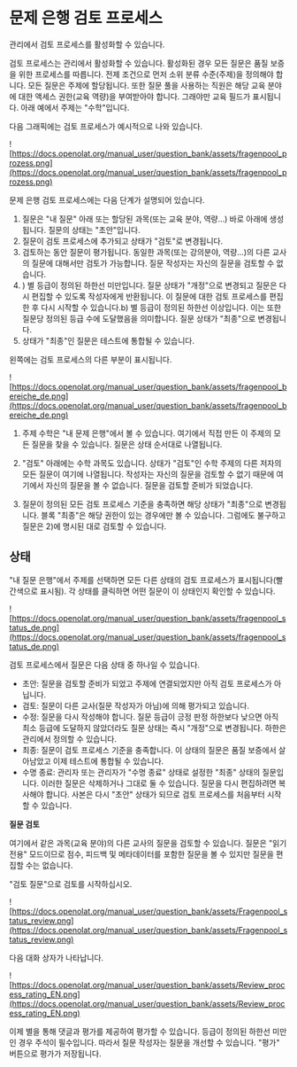# 문제 은행 검토 프로세스

관리에서 검토 프로세스를 활성화할 수 있습니다.

검토 프로세스는 관리에서 활성화할 수 있습니다. 활성화된 경우 모든 질문은 품질 보증을 위한 프로세스를 따릅니다. 전제 조건으로 먼저 소위 분류 수준(주제)을 정의해야 합니다. 모든 질문은 주제에 할당됩니다. 또한 질문 풀을 사용하는 직원은 해당 교육 분야에 대한 액세스 권한(교육 역량)을 부여받아야 합니다. 그래야만 교육 필드가 표시됩니다. 아래 예에서 주제는 "수학"입니다.

다음 그래픽에는 검토 프로세스가 예시적으로 나와 있습니다.

![https://docs.openolat.org/manual_user/question_bank/assets/fragenpool_prozess.png](https://docs.openolat.org/manual_user/question_bank/assets/fragenpool_prozess.png)

문제 은행 검토 프로세스에는 다음 단계가 설명되어 있습니다.

1. 질문은 "내 질문" 아래 또는 할당된 과목(또는 교육 분야, 역량...) 바로 아래에 생성됩니다. 질문의 상태는 "초안"입니다.
2. 질문이 검토 프로세스에 추가되고 상태가 "검토"로 변경됩니다.
3. 검토하는 동안 질문이 평가됩니다. 동일한 과목(또는 강의분야, 역량...)의 다른 교사의 질문에 대해서만 검토가 가능합니다. 질문 작성자는 자신의 질문을 검토할 수 없습니다.
4. ) 별 등급이 정의된 하한선 미만입니다. 질문 상태가 "개정"으로 변경되고 질문은 다시 편집할 수 있도록 작성자에게 반환됩니다. 이 질문에 대한 검토 프로세스를 편집한 후 다시 시작할 수 있습니다.b) 별 등급이 정의된 하한선 이상입니다. 이는 또한 질문당 정의된 등급 수에 도달했음을 의미합니다. 질문 상태가 "최종"으로 변경됩니다.
5. 상태가 "최종"인 질문은 테스트에 통합될 수 있습니다.

왼쪽에는 검토 프로세스의 다른 부분이 표시됩니다.

![https://docs.openolat.org/manual_user/question_bank/assets/fragenpool_bereiche_de.png](https://docs.openolat.org/manual_user/question_bank/assets/fragenpool_bereiche_de.png)

1) 주제 수학은 "내 문제 은행"에서 볼 수 있습니다. 여기에서 직접 만든 이 주제의 모든 질문을 찾을 수 있습니다. 질문은 상태 순서대로 나열됩니다.

2) "검토" 아래에는 수학 과목도 있습니다. 상태가 "검토"인 수학 주제의 다른 저자의 모든 질문이 여기에 나열됩니다. 작성자는 자신의 질문을 검토할 수 없기 때문에 여기에서 자신의 질문을 볼 수 없습니다. 질문을 검토할 준비가 되었습니다.

3) 질문이 정의된 모든 검토 프로세스 기준을 충족하면 해당 상태가 "최종"으로 변경됩니다. 블록 "최종"은 해당 권한이 있는 경우에만 볼 수 있습니다. 그럼에도 불구하고 질문은 2)에 명시된 대로 검토할 수 있습니다.

## 상태

"내 질문 은행"에서 주제를 선택하면 모든 다른 상태의 검토 프로세스가 표시됩니다(빨간색으로 표시됨). 각 상태를 클릭하면 어떤 질문이 이 상태인지 확인할 수 있습니다.

![https://docs.openolat.org/manual_user/question_bank/assets/fragenpool_status_de.png](https://docs.openolat.org/manual_user/question_bank/assets/fragenpool_status_de.png)

검토 프로세스에서 질문은 다음 상태 중 하나일 수 있습니다.

- 초안: 질문을 검토할 준비가 되었고 주제에 연결되었지만 아직 검토 프로세스가 아닙니다.
- 검토: 질문이 다른 교사(질문 작성자가 아님)에 의해 평가되고 있습니다.
- 수정: 질문을 다시 작성해야 합니다. 질문 등급이 긍정 판정 하한보다 낮으면 아직 최소 등급에 도달하지 않았더라도 질문 상태는 즉시 "개정"으로 변경됩니다. 하한은 관리에서 정의할 수 있습니다.
- 최종: 질문이 검토 프로세스 기준을 충족합니다. 이 상태의 질문은 품질 보증에서 살아남았고 이제 테스트에 통합될 수 있습니다.
- 수명 종료: 관리자 또는 관리자가 "수명 종료" 상태로 설정한 "최종" 상태의 질문입니다. 이러한 질문은 삭제하거나 그대로 둘 수 있습니다. 질문을 다시 편집하려면 복사해야 합니다. 사본은 다시 "초안" 상태가 되므로 검토 프로세스를 처음부터 시작할 수 있습니다.

**질문 검토**

여기에서 같은 과목(교육 분야)의 다른 교사의 질문을 검토할 수 있습니다. 질문은 "읽기 전용" 모드이므로 점수, 피드백 및 메타데이터를 포함한 질문을 볼 수 있지만 질문을 편집할 수는 없습니다.

"검토 질문"으로 검토를 시작하십시오.

![https://docs.openolat.org/manual_user/question_bank/assets/Fragenpool_status_review.png](https://docs.openolat.org/manual_user/question_bank/assets/Fragenpool_status_review.png)

다음 대화 상자가 나타납니다.

![https://docs.openolat.org/manual_user/question_bank/assets/Review_process_rating_EN.png](https://docs.openolat.org/manual_user/question_bank/assets/Review_process_rating_EN.png)

이제 별을 통해 댓글과 평가를 제공하여 평가할 수 있습니다. 등급이 정의된 하한선 미만인 경우 주석이 필수입니다. 따라서 질문 작성자는 질문을 개선할 수 있습니다. "평가" 버튼으로 평가가 저장됩니다.